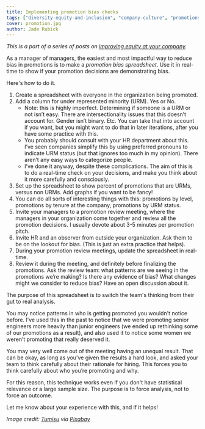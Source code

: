 ```yaml
---
title: Implementing promotion bias checks
tags: ["diversity-equity-and-inclusion", "company-culture", "promotions"]
cover: promotion.jpg
author: Jade Rubick
---
```


<re-img src="promotion.jpg"></re-img>

_This is a part of a series of posts on [improving equity at your company](/equity-benefits-everyone)._

As a manager of managers, the easiest and most impactful way to reduce bias in promotions is to make a *promotion bias spreadsheet*. Use it in real-time to show if your promotion decisions are demonstrating bias.  

Here's how to do it.

1. Create a spreadsheet with everyone in the organization being promoted.
2. Add a column for under represented minority (URM). Yes or No.
    - Note: this is highly imperfect. Determining if someone is a URM or not isn’t easy. There are intersectionality issues that this doesn’t account for. Gender isn’t binary. Etc. You can take that into account if you want, but you might want to do that in later iterations, after you have some practice with this. 
    - You probably should consult with your HR department about this. I’ve seen companies simplify this by using preferred pronouns to indicate URM status (but that ignores too much in my opinion). There aren’t any easy ways to categorize people.
    - I’ve done it anyway, despite these complications. The aim of this is to do a real-time check on your decisions, and make you think about it more carefully and consciously. 
3. Set up the spreadsheet to show percent of promotions that are URMs, versus non URMs. Add graphs if you want to be fancy!
4. You can do all sorts of interesting things with this: promotions by level, promotions by tenure at the company, promotions by URM status.
5. Invite your managers to a promotion review meeting, where the managers in your organization come together and review all the promotion decisions. I usually devote about 3-5 minutes per promotion pitch. 
6. Invite HR and an observer from outside your organization. Ask them to be on the lookout for bias. (This is just an extra practice that helps). 
7. During your promotion review meetings, update the spreadsheet in real-time.
8. Review it during the meeting, and definitely before finalizing the promotions. Ask the review team: what patterns are we seeing in the promotions we’re making? Is there any evidence of bias? What changes might we consider to reduce bias? Have an open discussion about it.

The purpose of this spreadsheet is to switch the team's thinking from their gut to real analysis. 

You may notice patterns in who is getting promoted you wouldn't notice before. I’ve used this in the past to notice that we were promoting senior engineers more heavily than junior engineers (we ended up rethinking some of our promotions as a result), and also used it to notice some women we weren’t promoting that really deserved it. 

You may very well come out of the meeting having an unequal result. That can be okay, as long as you've given the results a hard look, and asked your team to think carefully about their rationale for hiring. This forces you to think carefully about who you’re promoting and why. 

For this reason, this technique works even if you don't have statistical relevance or a large sample size. The purpose is to force analysis, not to force an outcome.

Let me know about your experience with this, and if it helps!

_Image credit: [Tumisu](https://pixabay.com/users/tumisu-148124/) via [Pixabay](https://pixabay.com/)_